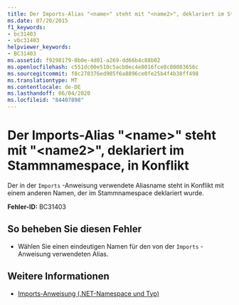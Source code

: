 ```yaml
---
title: Der Imports-Alias "<name>" steht mit "<name2>", deklariert im Stammnamespace, in Konflikt
ms.date: 07/20/2015
f1_keywords:
- bc31403
- vbc31403
helpviewer_keywords:
- BC31403
ms.assetid: f9298179-0b0e-4d01-a269-dd66b4c88b02
ms.openlocfilehash: c551dc00e510c5acb0ec4e8016fce8c80083656c
ms.sourcegitcommit: f8c270376ed905f6a8896ce0fe25b4f4b38ff498
ms.translationtype: MT
ms.contentlocale: de-DE
ms.lasthandoff: 06/04/2020
ms.locfileid: "84407898"
---
```

# <a name="imports-alias-name-conflicts-with-name2-declared-in-the-root-namespace"></a>Der Imports-Alias "\<name>" steht mit "\<name2>", deklariert im Stammnamespace, in Konflikt
Der in der `Imports` -Anweisung verwendete Aliasname steht in Konflikt mit einem anderen Namen, der im Stammnamespace deklariert wurde.  
  
 **Fehler-ID:** BC31403  
  
## <a name="to-correct-this-error"></a>So beheben Sie diesen Fehler  
  
- Wählen Sie einen eindeutigen Namen für den von der `Imports` -Anweisung verwendeten Alias.  
  
## <a name="see-also"></a>Weitere Informationen

- [Imports-Anweisung (.NET-Namespace und Typ)](../language-reference/statements/imports-statement-net-namespace-and-type.md)
